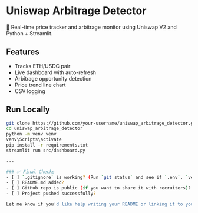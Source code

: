 # Uniswap Arbitrage Detector

🦄 Real-time price tracker and arbitrage monitor using Uniswap V2 and Python + Streamlit.

## Features
- Tracks ETH/USDC pair
- Live dashboard with auto-refresh
- Arbitrage opportunity detection
- Price trend line chart
- CSV logging

## Run Locally

```bash
git clone https://github.com/your-username/uniswap_arbitrage_detector.git
cd uniswap_arbitrage_detector
python -m venv venv
venv\Scripts\activate
pip install -r requirements.txt
streamlit run src/dashboard.py

---

### ✅ Final Checks
- [ ] `.gitignore` is working? (Run `git status` and see if `.env`, `venv/`, and `price_log.csv` are excluded)
- [ ] README.md added?
- [ ] GitHub repo is public (if you want to share it with recruiters)?
- [ ] Project pushed successfully?

Let me know if you'd like help writing your README or linking it to your LinkedIn portfolio!
